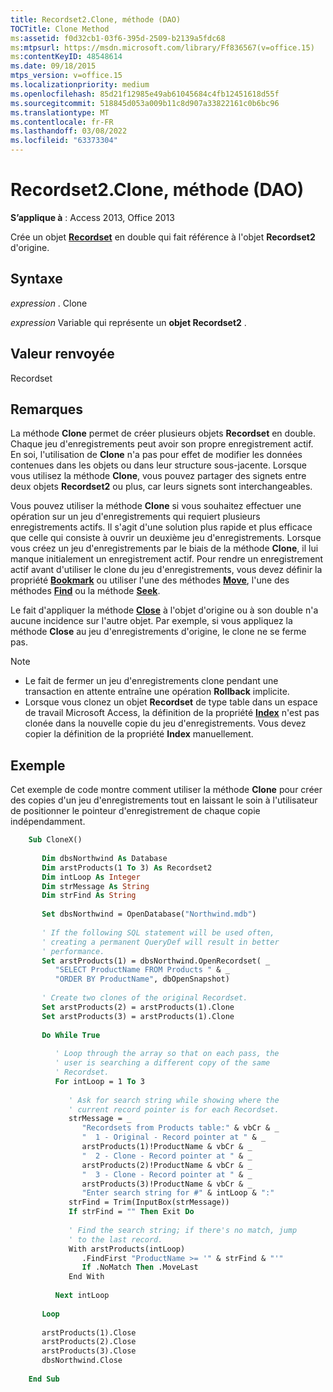 ```yaml
---
title: Recordset2.Clone, méthode (DAO)
TOCTitle: Clone Method
ms:assetid: f0d32cb1-03f6-395d-2509-b2139a5fdc68
ms:mtpsurl: https://msdn.microsoft.com/library/Ff836567(v=office.15)
ms:contentKeyID: 48548614
ms.date: 09/18/2015
mtps_version: v=office.15
ms.localizationpriority: medium
ms.openlocfilehash: 85d21f12985e49ab61045684c4fb12451618d55f
ms.sourcegitcommit: 518845d053a009b11c8d907a33822161c0b6bc96
ms.translationtype: MT
ms.contentlocale: fr-FR
ms.lasthandoff: 03/08/2022
ms.locfileid: "63373304"
---
```

# <a name="recordset2clone-method-dao"></a>Recordset2.Clone, méthode (DAO)

**S’applique à** : Access 2013, Office 2013

Crée un objet **[Recordset](recordset-object-dao.md)** en double qui fait référence à l'objet **Recordset2** d'origine.

## <a name="syntax"></a>Syntaxe

*expression* . Clone

*expression* Variable qui représente un **objet Recordset2** .

## <a name="return-value"></a>Valeur renvoyée

Recordset

## <a name="remarks"></a>Remarques

La méthode **Clone** permet de créer plusieurs objets **Recordset** en double. Chaque jeu d'enregistrements peut avoir son propre enregistrement actif. En soi, l'utilisation de **Clone** n'a pas pour effet de modifier les données contenues dans les objets ou dans leur structure sous-jacente. Lorsque vous utilisez la méthode **Clone**, vous pouvez partager des signets entre deux objets **Recordset2** ou plus, car leurs signets sont interchangeables.

Vous pouvez utiliser la méthode **Clone** si vous souhaitez effectuer une opération sur un jeu d'enregistrements qui requiert plusieurs enregistrements actifs. Il s'agit d'une solution plus rapide et plus efficace que celle qui consiste à ouvrir un deuxième jeu d'enregistrements. Lorsque vous créez un jeu d'enregistrements par le biais de la méthode **Clone**, il lui manque initialement un enregistrement actif. Pour rendre un enregistrement actif avant d'utiliser le clone du jeu d'enregistrements, vous devez définir la propriété **[Bookmark](recordset2-bookmark-property-dao.md)** ou utiliser l'une des méthodes **[Move](recordset-movefirst-method-dao.md)**, l'une des méthodes **[Find](recordset2-findfirst-method-dao.md)** ou la méthode **[Seek](recordset2-seek-method-dao.md)**.

Le fait d'appliquer la méthode **[Close](connection-close-method-dao.md)** à l'objet d'origine ou à son double n'a aucune incidence sur l'autre objet. Par exemple, si vous appliquez la méthode **Close** au jeu d'enregistrements d'origine, le clone ne se ferme pas.

> [!NOTE]
> 
> - Le fait de fermer un jeu d'enregistrements clone pendant une transaction en attente entraîne une opération **Rollback** implicite.
> - Lorsque vous clonez un objet **Recordset** de type table dans un espace de travail Microsoft Access, la définition de la propriété **[Index](recordset2-index-property-dao.md)** n'est pas clonée dans la nouvelle copie du jeu d'enregistrements. Vous devez copier la définition de la propriété **Index** manuellement.

## <a name="example"></a>Exemple

Cet exemple de code montre comment utiliser la méthode **Clone** pour créer des copies d'un jeu d'enregistrements tout en laissant le soin à l'utilisateur de positionner le pointeur d'enregistrement de chaque copie indépendamment.

```vb
    Sub CloneX() 
     
       Dim dbsNorthwind As Database 
       Dim arstProducts(1 To 3) As Recordset2 
       Dim intLoop As Integer 
       Dim strMessage As String 
       Dim strFind As String 
     
       Set dbsNorthwind = OpenDatabase("Northwind.mdb") 
     
       ' If the following SQL statement will be used often, 
       ' creating a permanent QueryDef will result in better 
       ' performance. 
       Set arstProducts(1) = dbsNorthwind.OpenRecordset( _ 
          "SELECT ProductName FROM Products " & _ 
          "ORDER BY ProductName", dbOpenSnapshot) 
     
       ' Create two clones of the original Recordset. 
       Set arstProducts(2) = arstProducts(1).Clone 
       Set arstProducts(3) = arstProducts(1).Clone 
     
       Do While True 
     
          ' Loop through the array so that on each pass, the  
          ' user is searching a different copy of the same  
          ' Recordset. 
          For intLoop = 1 To 3 
     
             ' Ask for search string while showing where the 
             ' current record pointer is for each Recordset. 
             strMessage = _ 
                "Recordsets from Products table:" & vbCr & _ 
                "  1 - Original - Record pointer at " & _ 
                arstProducts(1)!ProductName & vbCr & _ 
                "  2 - Clone - Record pointer at " & _ 
                arstProducts(2)!ProductName & vbCr & _ 
                "  3 - Clone - Record pointer at " & _ 
                arstProducts(3)!ProductName & vbCr & _ 
                "Enter search string for #" & intLoop & ":" 
             strFind = Trim(InputBox(strMessage)) 
             If strFind = "" Then Exit Do 
     
             ' Find the search string; if there's no match, jump 
             ' to the last record. 
             With arstProducts(intLoop) 
                .FindFirst "ProductName >= '" & strFind & "'" 
                If .NoMatch Then .MoveLast 
             End With 
     
          Next intLoop 
     
       Loop 
     
       arstProducts(1).Close 
       arstProducts(2).Close 
       arstProducts(3).Close 
       dbsNorthwind.Close 
     
    End Sub
```
